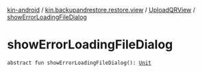 [kin-android](../../index.md) / [kin.backupandrestore.restore.view](../index.md) / [UploadQRView](index.md) / [showErrorLoadingFileDialog](./show-error-loading-file-dialog.md)

# showErrorLoadingFileDialog

`abstract fun showErrorLoadingFileDialog(): `[`Unit`](https://kotlinlang.org/api/latest/jvm/stdlib/kotlin/-unit/index.html)